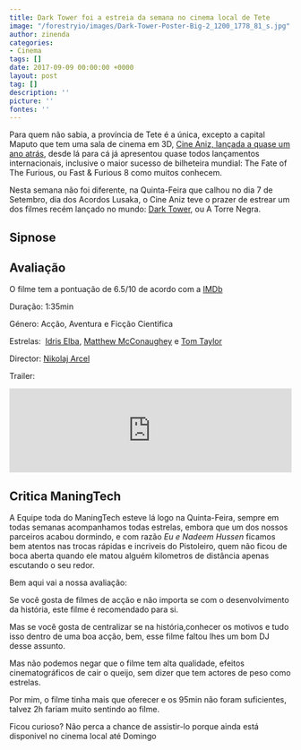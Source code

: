 ```yaml
---
title: Dark Tower foi a estreia da semana no cinema local de Tete
image: "/forestryio/images/Dark-Tower-Poster-Big-2_1200_1778_81_s.jpg"
author: zinenda
categories:
- Cinema
tags: []
date: 2017-09-09 00:00:00 +0000
layout: post
tag: []
description: ''
picture: ''
fontes: ''
---
```



Para quem não sabia, a província de Tete é a única, excepto a capital Maputo que tem uma sala de cinema em 3D, [Cine Aniz, lançada a quase um ano atrás](http://maning.tech/noticias/2016/10/18/tete-tem-primeira-sala-de-cinema-com-tecnologia-3d/), desde lá para cá já apresentou quase todos lançamentos internacionais, inclusive o maior sucesso de bilheteira mundial: The Fate of The Furious, ou Fast & Furious 8 como muitos conhecem.

Nesta semana não foi diferente, na Quinta-Feira que calhou no dia 7 de Setembro, dia dos Acordos Lusaka, o Cine Aniz teve o prazer de estrear um dos filmes recém lançado no mundo: [Dark Tower](https://g.co/kgs/KVdChk), ou A Torre Negra.

## Sipnose

## Avaliação

O filme tem a pontuação de 6.5/10 de acordo com a [IMDb](http://www.imdb.com/title/tt1648190/)

Duração: 1:35min

Género: Acção, Aventura e Ficção Cientifica

Estrelas:  [Idris Elba](http://www.imdb.com/name/nm0252961?ref_=tt_ov_st_sm), [Matthew McConaughey](http://www.imdb.com/name/nm0000190?ref_=tt_ov_st_sm) e [Tom Taylor](http://www.imdb.com/name/nm6999211?ref_=tt_ov_st_sm)

Director: [Nikolaj Arcel](http://www.imdb.com/name/nm1064048?ref_=tt_ov_dr)

Trailer:

<iframe width="100%" height="auto" src="https://www.youtube.com/embed/GjwfqXTebIY" frameborder="0" allowfullscreen="" async="" preload=""></iframe>

## Critica ManingTech

A Equipe toda do ManingTech esteve lá logo na Quinta-Feira, sempre em todas semanas acompanhamos todas estrelas, embora que um dos nossos parceiros acabou dormindo, e com razão *Eu e Nadeem Hussen* ficamos bem atentos nas trocas rápidas e incriveis do Pistoleiro, quem não ficou de boca aberta quando ele matou alguém kilometros de distância apenas escutando o seu redor.

Bem aqui vai a nossa avaliação:

Se você gosta de filmes de acção e não importa se com o desenvolvimento da história, este filme é recomendado para si.

Mas se você gosta de centralizar se na história,conhecer os motivos e tudo isso dentro de uma boa acção, bem, esse filme faltou lhes um bom DJ desse assunto.

Mas não podemos negar que o filme tem alta qualidade, efeitos cinematográficos de cair o queijo, sem dizer que tem actores de peso como estrelas.

Por mim, o filme tinha mais que oferecer e os 95min não foram suficientes, talvez 2h fariam muito sentindo ao filme.

Ficou curioso? Não perca a chance de assistir-lo porque ainda está disponivel no cinema local até Domingo